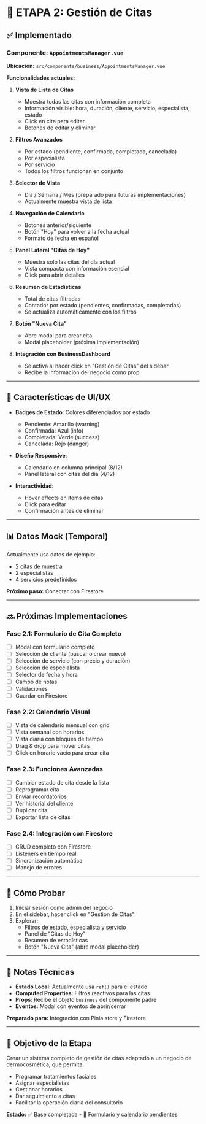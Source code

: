 # 📅 ETAPA 2: Gestión de Citas

## ✅ Implementado

### Componente: `AppointmentsManager.vue`

**Ubicación:** `src/components/business/AppointmentsManager.vue`

**Funcionalidades actuales:**

1. **Vista de Lista de Citas**
   - Muestra todas las citas con información completa
   - Información visible: hora, duración, cliente, servicio, especialista, estado
   - Click en cita para editar
   - Botones de editar y eliminar

2. **Filtros Avanzados**
   - Por estado (pendiente, confirmada, completada, cancelada)
   - Por especialista
   - Por servicio
   - Todos los filtros funcionan en conjunto

3. **Selector de Vista**
   - Día / Semana / Mes (preparado para futuras implementaciones)
   - Actualmente muestra vista de lista

4. **Navegación de Calendario**
   - Botones anterior/siguiente
   - Botón "Hoy" para volver a la fecha actual
   - Formato de fecha en español

5. **Panel Lateral "Citas de Hoy"**
   - Muestra solo las citas del día actual
   - Vista compacta con información esencial
   - Click para abrir detalles

6. **Resumen de Estadísticas**
   - Total de citas filtradas
   - Contador por estado (pendientes, confirmadas, completadas)
   - Se actualiza automáticamente con los filtros

7. **Botón "Nueva Cita"**
   - Abre modal para crear cita
   - Modal placeholder (próxima implementación)

8. **Integración con BusinessDashboard**
   - Se activa al hacer click en "Gestión de Citas" del sidebar
   - Recibe la información del negocio como prop

---

## 🎨 Características de UI/UX

- **Badges de Estado**: Colores diferenciados por estado
  - Pendiente: Amarillo (warning)
  - Confirmada: Azul (info)
  - Completada: Verde (success)
  - Cancelada: Rojo (danger)

- **Diseño Responsive**:
  - Calendario en columna principal (8/12)
  - Panel lateral con citas del día (4/12)
- **Interactividad**:
  - Hover effects en items de citas
  - Click para editar
  - Confirmación antes de eliminar

---

## 📊 Datos Mock (Temporal)

Actualmente usa datos de ejemplo:

- 2 citas de muestra
- 2 especialistas
- 4 servicios predefinidos

**Próximo paso:** Conectar con Firestore

---

## 🔜 Próximas Implementaciones

### Fase 2.1: Formulario de Cita Completo

- [ ] Modal con formulario completo
- [ ] Selección de cliente (buscar o crear nuevo)
- [ ] Selección de servicio (con precio y duración)
- [ ] Selección de especialista
- [ ] Selector de fecha y hora
- [ ] Campo de notas
- [ ] Validaciones
- [ ] Guardar en Firestore

### Fase 2.2: Calendario Visual

- [ ] Vista de calendario mensual con grid
- [ ] Vista semanal con horarios
- [ ] Vista diaria con bloques de tiempo
- [ ] Drag & drop para mover citas
- [ ] Click en horario vacío para crear cita

### Fase 2.3: Funciones Avanzadas

- [ ] Cambiar estado de cita desde la lista
- [ ] Reprogramar cita
- [ ] Enviar recordatorios
- [ ] Ver historial del cliente
- [ ] Duplicar cita
- [ ] Exportar lista de citas

### Fase 2.4: Integración con Firestore

- [ ] CRUD completo con Firestore
- [ ] Listeners en tiempo real
- [ ] Sincronización automática
- [ ] Manejo de errores

---

## 🧪 Cómo Probar

1. Iniciar sesión como admin del negocio
2. En el sidebar, hacer click en "Gestión de Citas"
3. Explorar:
   - Filtros de estado, especialista y servicio
   - Panel de "Citas de Hoy"
   - Resumen de estadísticas
   - Botón "Nueva Cita" (abre modal placeholder)

---

## 📝 Notas Técnicas

- **Estado Local**: Actualmente usa `ref()` para el estado
- **Computed Properties**: Filtros reactivos para las citas
- **Props**: Recibe el objeto `business` del componente padre
- **Eventos**: Modal con eventos de abrir/cerrar

**Preparado para:** Integración con Pinia store y Firestore

---

## 🎯 Objetivo de la Etapa

Crear un sistema completo de gestión de citas adaptado a un negocio de dermocosmética, que permita:

- Programar tratamientos faciales
- Asignar especialistas
- Gestionar horarios
- Dar seguimiento a citas
- Facilitar la operación diaria del consultorio

**Estado:** ✅ Base completada - 🔄 Formulario y calendario pendientes
